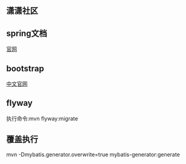 ## 潇潇社区

## spring文档
[官网](https://spring.io/)

## bootstrap
[中文官网](https://v3.bootcss.com/components/#navbar)

## flyway
执行命令:mvn flyway:migrate

## 覆盖执行
mvn -Dmybatis.generator.overwrite=true mybatis-generator:generate